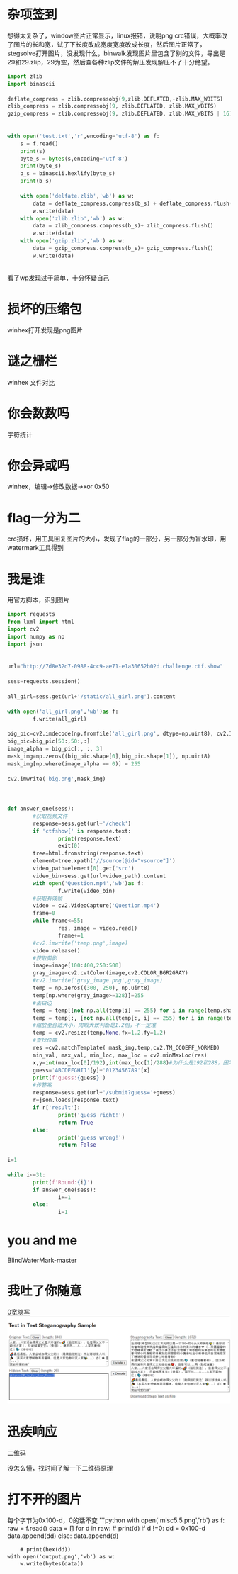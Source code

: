 # 杂项签到
想得太复杂了，window图片正常显示，linux报错，说明png crc错误，大概率改了图片的长和宽，试了下长度改成宽度宽度改成长度，然后图片正常了，stegsolve打开图片，没发现什么，binwalk发现图片里包含了别的文件，导出是29和29.zlip，29为空，然后查各种zlip文件的解压发现解压不了十分绝望。
```python
import zlib
import binascii

deflate_compress = zlib.compressobj(9,zlib.DEFLATED,-zlib.MAX_WBITS)
zlib_compress = zlib.compressobj(9, zlib.DEFLATED, zlib.MAX_WBITS)
gzip_compress = zlib.compressobj(9, zlib.DEFLATED, zlib.MAX_WBITS | 16)


with open('test.txt','r',encoding='utf-8') as f:
    s = f.read()
    print(s)
    byte_s = bytes(s,encoding='utf-8')
    print(byte_s)
    b_s = binascii.hexlify(byte_s)
    print(b_s)
    
    with open('delfate.zlib','wb') as w:
        data = deflate_compress.compress(b_s) + deflate_compress.flush()
        w.write(data)
    with open('zlib.zlib','wb') as w:
        data = zlib_compress.compress(b_s)+ zlib_compress.flush()
        w.write(data)
    with open('gzip.zlib','wb') as w:
        data = gzip_compress.compress(b_s)+ gzip_compress.flush()
        w.write(data)
        
```
看了wp发现过于简单，十分怀疑自己

# 损坏的压缩包
winhex打开发现是png图片

# 谜之栅栏
winhex 文件对比

# 你会数数吗
字符统计

# 你会异或吗
winhex，编辑->修改数据->xor 0x50

# flag一分为二
crc损坏，用工具回复图片的大小，发现了flag的一部分，另一部分为盲水印，用watermark工具得到

# 我是谁
用官方脚本，识别图片
```python
import requests
from lxml import html
import cv2
import numpy as np
import json
 
 
url="http://7d8e32d7-0988-4cc9-ae71-e1a30652b02d.challenge.ctf.show"
 
sess=requests.session()
 
all_girl=sess.get(url+'/static/all_girl.png').content
 
with open('all_girl.png','wb')as f:
        f.write(all_girl)
 
big_pic=cv2.imdecode(np.fromfile('all_girl.png', dtype=np.uint8), cv2.IMREAD_UNCHANGED)
big_pic=big_pic[50:,50:,:]
image_alpha = big_pic[:, :, 3]
mask_img=np.zeros((big_pic.shape[0],big_pic.shape[1]), np.uint8)
mask_img[np.where(image_alpha == 0)] = 255
 
cv2.imwrite('big.png',mask_img)
 
 
 
def answer_one(sess):
        #获取视频文件
        response=sess.get(url+'/check')
        if 'ctfshow{' in response.text:
                print(response.text)
                exit(0)
        tree=html.fromstring(response.text)
        element=tree.xpath('//source[@id="vsource"]')
        video_path=element[0].get('src')
        video_bin=sess.get(url+video_path).content
        with open('Question.mp4','wb')as f:
                f.write(video_bin)
        #获取有效帧
        video = cv2.VideoCapture('Question.mp4')
        frame=0
        while frame<=55:
                res, image = video.read()
                frame+=1
        #cv2.imwrite('temp.png',image)
        video.release()
        #获取剪影
        image=image[100:400,250:500]
        gray_image=cv2.cvtColor(image,cv2.COLOR_BGR2GRAY)
        #cv2.imwrite('gray_image.png',gray_image)
        temp = np.zeros((300, 250), np.uint8)
        temp[np.where(gray_image>=128)]=255
        #去白边
        temp = temp[[not np.all(temp[i] == 255) for i in range(temp.shape[0])], :]
        temp = temp[:, [not np.all(temp[:, i] == 255) for i in range(temp.shape[1])]]
        #缩放至合适大小，肉眼大致判断是1.2倍，不一定准
        temp = cv2.resize(temp,None,fx=1.2,fy=1.2)
        #查找位置
        res =cv2.matchTemplate( mask_img,temp,cv2.TM_CCOEFF_NORMED)
        min_val, max_val, min_loc, max_loc = cv2.minMaxLoc(res)
        x,y=int(max_loc[0]/192),int(max_loc[1]/288)#为什么是192和288，因为大图去掉标题栏就是1920*2880
        guess='ABCDEFGHIJ'[y]+'0123456789'[x]
        print(f'guess:{guess}')
        #传答案
        response=sess.get(url+'/submit?guess='+guess)
        r=json.loads(response.text)
        if r['result']:
                print('guess right!')
                return True
        else:
                print('guess wrong!')
                return False
 
i=1
 
while i<=31:
        print(f'Round:{i}')
        if answer_one(sess):
                i+=1
        else:
                i=1

```

# you and me
BlindWaterMark-master

# 我吐了你随意
[0宽隐写](https://330k.github.io/misc_tools/unicode_steganography.html)
![pic](image.png)

# 迅疾响应
[二维码](https://merri.cx/qrazybox/)

没怎么懂，找时间了解一下二维码原理

# 打不开的图片
每个字节为0x100-d，0的话不变
'''python
with open('misc5.5.png','rb') as f:
    raw = f.read()
    data = []
    for d in raw:
        # print(d)
        if d !=0:
            dd = 0x100-d
            data.append(dd)
        else:
            data.append(d)
        
        # print(hex(dd))
    with open('output.png','wb') as w:
        w.write(bytes(data))

```